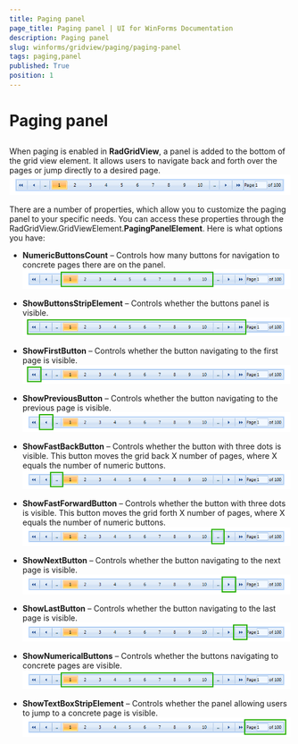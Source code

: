 ```yaml
---
title: Paging panel
page_title: Paging panel | UI for WinForms Documentation
description: Paging panel
slug: winforms/gridview/paging/paging-panel
tags: paging,panel
published: True
position: 1
---
```


# Paging panel



## 

When paging is enabled in __RadGridView__, a panel is added to the bottom of the grid view element. It allows users to navigate back and forth over the pages or jump directly to a desired page.<br>![gridview-paging-panel 001](images/gridview-paging-panel001.png)

There are a number of properties, which allow you to customize the paging panel to your specific needs. You can access these properties through the RadGridView.GridViewElement.__PagingPanelElement__. Here is what options you have:

* __NumericButtonsCount__ – Controls how many buttons for navigation to concrete pages there are on the panel.<br>![gridview-paging-panel 002](images/gridview-paging-panel002.png)

* __ShowButtonsStripElement__ – Controls whether the buttons panel is visible.<br>![gridview-paging-panel 003](images/gridview-paging-panel003.png)

* __ShowFirstButton__ – Controls whether the button navigating to the first page is visible.<br>![gridview-paging-panel 006](images/gridview-paging-panel006.png)

* __ShowPreviousButton__ – Controls whether the button navigating to the previous page is visible.<br>![gridview-paging-panel 009](images/gridview-paging-panel009.png)

* __ShowFastBackButton__ – Controls whether the button with three dots is visible. This button moves the grid back X number of pages, where X equals the number of numeric buttons.<br>![gridview-paging-panel 004](images/gridview-paging-panel004.png)

* __ShowFastForwardButton__ – Controls whether the button with three dots is visible. This button moves the grid forth X number of pages, where X equals the number of numeric buttons.<br>![gridview-paging-panel 005](images/gridview-paging-panel005.png)

* __ShowNextButton__ – Controls whether the button navigating to the next page is visible.<br>![gridview-paging-panel 008](images/gridview-paging-panel008.png)

* __ShowLastButton__ – Controls whether the button navigating to the last page is visible.<br>![gridview-paging-panel 007](images/gridview-paging-panel007.png)

* __ShowNumericalButtons__ – Controls whether the buttons navigating to concrete pages are visible.<br>![gridview-paging-panel 002](images/gridview-paging-panel002.png)

* __ShowTextBoxStripElement__ – Controls whether the panel allowing users to jump to a concrete page is visible.<br>![gridview-paging-panel 010](images/gridview-paging-panel010.png)
